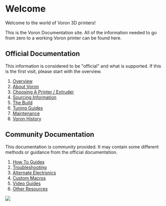 # Welcome

Welcome to the world of Voron 3D printers!

This is the Voron Documentation site. All of the information needed to go from zero to a working Voron printer can be found here.

## Official Documentation

This information is considered to be "official" and what is supported.  If this is the first visit, please start with the overview.

1. [Overview](./official/README.md)
2. [About Voron](./official/about.md)
3. [Choosing A Printer / Extruder](./official/hardware/README.md)
4. [Sourcing Information](./official/sourcing.md)
5. [The Build](./official/build/README.md)
6. [Tuning Guides](./official/tuning/README.md)
7. [Maintenance](./official/maintenance/README.md)
8. [Voron History](./official/history.md)

## Community Documentation

This documentation is community provided.  It may contain some different methods or guidance from the official documentation.

1. [How To Guides](./community/howto/README.md)
2. [Troubleshooting](./community/troubleshooting/README.md)
3. [Alternate Electronics](./community/electronics/README.md)
4. [Custom Macros](./community/macros/README.md)
5. [Video Guides](./community/video_guides.md)
6. [Other Resources](./community/resources.md)

![](./support/images/V2-beauty-shot.jpg)